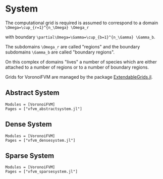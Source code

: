# System

The computational grid is required is assumed to correspond to a domain
``\Omega=\cup_{r=1}^{n_\Omega} \Omega_r`` 

with boundary  ``\partial\Omega=\Gamma=\cup_{b=1}^{n_\Gamma} \Gamma_b``.

The subdomains ``\Omega_r`` are called "regions" and the boundary
subdomains ``\Gamma_b`` are called "boundary regions".

On this complex of domains "lives"  a number of species which are either
attached to a number of regions or to a number of boundary regions.

Grids for VoronoiFVM are managed by the package 
[ExtendableGrids.jl](https://github.com/j-fu/ExtendableGrids.jl).


## Abstract System
```@autodocs
Modules = [VoronoiFVM]
Pages = ["vfvm_abstractsystem.jl"]
```

## Dense System
```@autodocs
Modules = [VoronoiFVM]
Pages = ["vfvm_densesystem.jl"]
```

## Sparse System
```@autodocs
Modules = [VoronoiFVM]
Pages = ["vfvm_sparsesystem.jl"]
```

